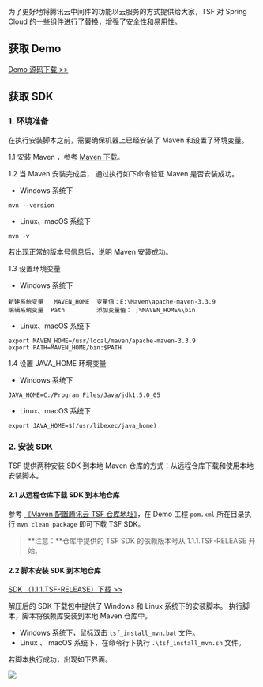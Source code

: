 为了更好地将腾讯云中间件的功能以云服务的方式提供给大家，TSF 对 Spring Cloud 的一些组件进行了替换，增强了安全性和易用性。

## 获取 Demo

[Demo 源码下载 >>](https://main.qcloudimg.com/raw/8b6d89e53ec8d272606370daaa5fd507/tsf-demo-simple-0823.zip)

## 获取 SDK

### 1. 环境准备

在执行安装脚本之前，需要确保机器上已经安装了 Maven 和设置了环境变量。

1.1 安装 Maven ，参考 [Maven 下载](https://maven.apache.org/download.cgi)。

1.2 当 Maven 安装完成后， 通过执行如下命令验证 Maven 是否安装成功。

   - Windows 系统下

   ```
   mvn --version
   ```

   - Linux、macOS 系统下

   ```
   mvn -v
   ```

   若出现正常的版本号信息后，说明 Maven 安装成功。

1.3 设置环境变量

   - Windows 系统下

   ```
   新建系统变量   MAVEN_HOME  变量值：E:\Maven\apache-maven-3.3.9
   编辑系统变量  Path         添加变量值： ;%MAVEN_HOME%\bin
   ```

   - Linux、macOS 系统下

   ```
   export MAVEN_HOME=/usr/local/maven/apache-maven-3.3.9
   export PATH=MAVEN_HOME/bin:$PATH
   ```

1.4 设置 JAVA_HOME 环境变量

  -  Windows 系统下

   ```
   JAVA_HOME=C:/Program Files/Java/jdk1.5.0_05
   ```

  - Linux、macOS 系统下

   ```
   export JAVA_HOME=$(/usr/libexec/java_home)
   ```


### 2. 安装 SDK 

TSF 提供两种安装 SDK 到本地 Maven 仓库的方式：从远程仓库下载和使用本地安装脚本。

#### 2.1 从远程仓库下载 SDK 到本地仓库

参考 [《Maven 配置腾讯云 TSF 仓库地址》](https://cloud.tencent.com/document/product/649/19018)，在 Demo 工程 `pom.xml` 所在目录执行 `mvn clean package` 即可下载 TSF SDK。

>**注意：**仓库中提供的 TSF SDK 的依赖版本号从 1.1.1.TSF-RELEASE 开始。



#### 2.2 脚本安装 SDK 到本地仓库

[SDK （1.1.1.TSF-RELEASE）下载 >>](https://main.qcloudimg.com/raw/315eaabc97e2301bbbfa2e8a0c82aa62.zip)

解压后的 SDK 下载包中提供了 Windows 和 Linux 系统下的安装脚本。
执行脚本，脚本将依赖库安装到本地 Maven 仓库中。

 - Windows 系统下，鼠标双击 `tsf_install_mvn.bat` 文件。
 - Linux 、 macOS 系统下，在命令行下执行 `.\tsf_install_mvn.sh` 文件。

若脚本执行成功，出现如下界面。

   ![](https://main.qcloudimg.com/raw/c58c47e893ee166ccb0e599121e9cb18.png)
